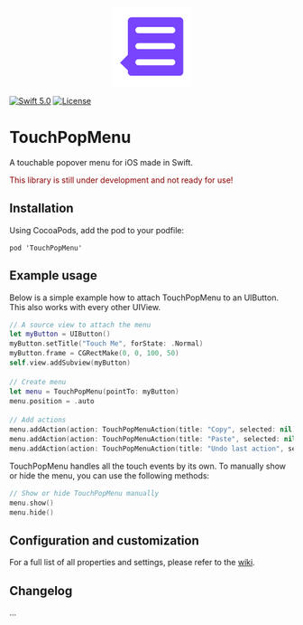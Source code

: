<p align="center">
  <img src="https://github.com/mixable/TouchPopMenu/raw/master/TouchPopMenu-icon.png" width="140" />
</p>

[![Swift 5.0](https://img.shields.io/badge/swift-5.0-red.svg?style=flat)](https://developer.apple.com/swift)
[![License](https://img.shields.io/badge/license-MIT-lightgrey.svg)](https://opensource.org/licenses/MIT)

# TouchPopMenu
A touchable popover menu for iOS made in Swift.

<p style="color:darkred">This library is still under development and not ready for use!</p>

## Installation
Using CocoaPods, add the pod to your podfile:
```
pod 'TouchPopMenu'
```

## Example usage
Below is a simple example how to attach TouchPopMenu to an UIButton. This also works with every other UIView.

```swift
// A source view to attach the menu
let myButton = UIButton()
myButton.setTitle("Touch Me", forState: .Normal)
myButton.frame = CGRectMake(0, 0, 100, 50)
self.view.addSubview(myButton)

// Create menu
let menu = TouchPopMenu(pointTo: myButton)
menu.position = .auto

// Add actions
menu.addAction(action: TouchPopMenuAction(title: "Copy", selected: nil))
menu.addAction(action: TouchPopMenuAction(title: "Paste", selected: nil))
menu.addAction(action: TouchPopMenuAction(title: "Undo last action", selected: nil))
```

TouchPopMenu handles all the touch events by its own. To manually show or hide the menu, you can use the following methods:

```swift
// Show or hide TouchPopMenu manually
menu.show()
menu.hide()
```

## Configuration and customization

For a full list of all properties and settings, please refer to the [wiki](https://github.com/mixable/TouchPopMenu/wiki/Configuration-and-customization).

## Changelog

...
